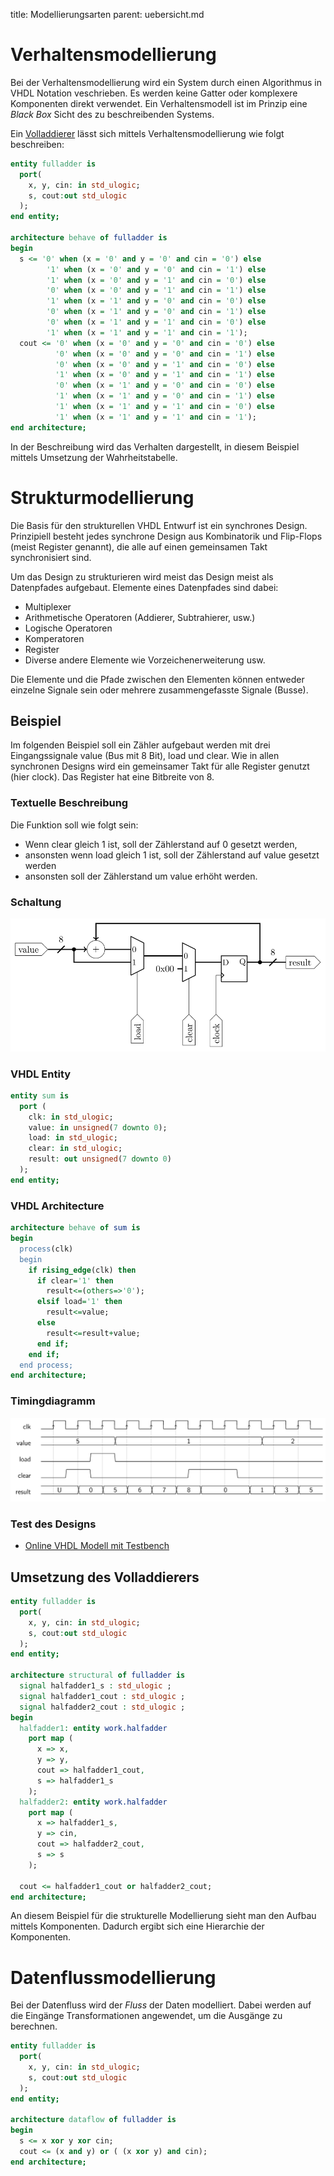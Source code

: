 title: Modellierungsarten
parent: uebersicht.md

# Verhaltensmodellierung
Bei der Verhaltensmodellierung wird ein System durch einen Algorithmus in VHDL Notation veschrieben. Es werden keine
Gatter oder komplexere Komponenten direkt verwendet. Ein Verhaltensmodell ist im Prinzip eine *Black Box* Sicht des zu
beschreibenden Systems.

Ein [Volladdierer](../grundlagen_der_digitaltechnik/schaltnetze.html#voll-addierer) lässt sich mittels Verhaltensmodellierung wie folgt beschreiben:

```vhdl
entity fulladder is
  port(
    x, y, cin: in std_ulogic;
    s, cout:out std_ulogic
  );
end entity;

architecture behave of fulladder is
begin
  s <= '0' when (x = '0' and y = '0' and cin = '0') else
        '1' when (x = '0' and y = '0' and cin = '1') else
        '1' when (x = '0' and y = '1' and cin = '0') else
        '0' when (x = '0' and y = '1' and cin = '1') else
        '1' when (x = '1' and y = '0' and cin = '0') else
        '0' when (x = '1' and y = '0' and cin = '1') else
        '0' when (x = '1' and y = '1' and cin = '0') else
        '1' when (x = '1' and y = '1' and cin = '1');
  cout <= '0' when (x = '0' and y = '0' and cin = '0') else
          '0' when (x = '0' and y = '0' and cin = '1') else
          '0' when (x = '0' and y = '1' and cin = '0') else
          '1' when (x = '0' and y = '1' and cin = '1') else
          '0' when (x = '1' and y = '0' and cin = '0') else
          '1' when (x = '1' and y = '0' and cin = '1') else
          '1' when (x = '1' and y = '1' and cin = '0') else
          '1' when (x = '1' and y = '1' and cin = '1');
end architecture;
```

In der Beschreibung wird das Verhalten dargestellt, in diesem Beispiel mittels Umsetzung der Wahrheitstabelle.

# Strukturmodellierung
Die Basis für den strukturellen VHDL Entwurf ist ein synchrones Design. Prinzipiell besteht jedes synchrone Design aus
Kombinatorik und Flip-Flops (meist Register genannt), die alle auf einen gemeinsamen Takt synchronisiert sind.

Um das Design zu strukturieren wird meist das Design meist als Datenpfades aufgebaut. Elemente eines
Datenpfades sind dabei:

* Multiplexer
* Arithmetische Operatoren (Addierer, Subtrahierer, usw.)
* Logische Operatoren
* Komperatoren
* Register
* Diverse andere Elemente wie Vorzeichenerweiterung usw.

Die Elemente und die Pfade zwischen den Elementen können entweder einzelne Signale sein oder mehrere zusammengefasste
Signale (Busse).

## Beispiel

Im folgenden Beispiel soll ein Zähler aufgebaut werden mit drei Eingangssignale <code></code>value<code></code> (Bus mit 8 Bit), <code></code>load<code></code> und <code></code>clear<code></code>. Wie in allen
synchronen Designs wird ein gemeinsamer Takt für alle Register genutzt (hier <code></code>clock<code></code>). Das Register hat eine Bitbreite
von 8.

### Textuelle Beschreibung
Die Funktion soll wie folgt sein:

* Wenn <code></code>clear<code></code> gleich <code></code>1<code></code> ist, soll der Zählerstand auf <code></code>0<code></code> gesetzt werden,
* ansonsten wenn <code></code>load<code></code> gleich <code></code>1<code></code> ist, soll der Zählerstand auf <code></code>value<code></code> gesetzt werden
* ansonsten soll der Zählerstand um <code></code>value<code></code> erhöht werden.

### Schaltung
![Schaltung](vhdl_example_1.svg)

### VHDL Entity

```vhdl
entity sum is
  port (
    clk: in std_ulogic;
    value: in unsigned(7 downto 0);
    load: in std_ulogic;
    clear: in std_ulogic;
    result: out unsigned(7 downto 0)
  );
end entity;
```

### VHDL Architecture

```vhdl
architecture behave of sum is
begin
  process(clk)
  begin
    if rising_edge(clk) then
      if clear='1' then
        result<=(others=>'0');
      elsif load='1' then
        result<=value;
      else
        result<=result+value;
      end if;
    end if;
  end process;
end architecture;
```

### Timingdiagramm

![Timingdiagramm](vhdl_example_1_timing.svg)

### Test des Designs

* [Online VHDL Modell mit Testbench](http://www.edaplayground.com/x/EcA)

## Umsetzung des Volladdierers
```vhdl
entity fulladder is
  port(
    x, y, cin: in std_ulogic;
    s, cout:out std_ulogic
  );
end entity;

architecture structural of fulladder is
  signal halfadder1_s : std_ulogic ;
  signal halfadder1_cout : std_ulogic ;
  signal halfadder2_cout : std_ulogic ;
begin
  halfadder1: entity work.halfadder
    port map (
      x => x,
      y => y,
      cout => halfadder1_cout,
      s => halfadder1_s
    );
  halfadder2: entity work.halfadder
    port map (
      x => halfadder1_s,
      y => cin,
      cout => halfadder2_cout,
      s => s
    );

  cout <= halfadder1_cout or halfadder2_cout;
end architecture;
```

An diesem Beispiel für die strukturelle Modellierung sieht man den Aufbau mittels Komponenten. Dadurch
ergibt sich eine Hierarchie der Komponenten.

# Datenflussmodellierung
Bei der Datenfluss wird der *Fluss* der Daten modelliert. Dabei werden auf die Eingänge Transformationen
angewendet, um die Ausgänge zu berechnen.

```vhdl
entity fulladder is
  port(
    x, y, cin: in std_ulogic;
    s, cout:out std_ulogic
  );
end entity;

architecture dataflow of fulladder is
begin
  s <= x xor y xor cin;
  cout <= (x and y) or ( (x xor y) and cin);
end architecture;
```